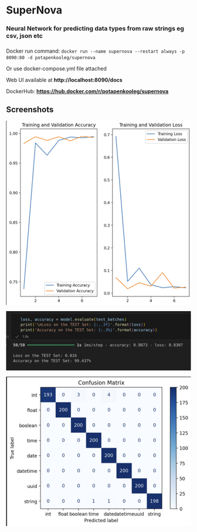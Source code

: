 # SuperNova

### Neural Network for predicting data types from raw strings eg csv, json etc
###

Docker run command: `docker run --name supernova --restart always -p 8090:80 -d potapenkooleg/supernova` 

Or use docker-compose.yml file attached 

Web UI available at **http://localhost:8090/docs**

DockerHub: **https://hub.docker.com/r/potapenkooleg/supernova**

## Screenshots

![Training & Vaildation Accuracy](assets/training.png)

![Test Accuracy](assets/accuracy.png)

![Confusion Matrix](assets/confusion-matrix.png)

